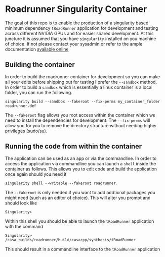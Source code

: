 # Roadrunner Singularity Container

The goal of this repo is to enable the production of a singularity based minimum dependency `tRoadRunner` application for development and testing across different NVIDIA GPUs and for easier shared development. At this juncture it is assumed that you have `singularity` installed on you machine of choice. If not please contact your sysadmin or refer to the ample documentation [available online](https://docs.sylabs.io/guides/3.11/user-guide/index.html)

## Building the container
In order to build the roadrunner container for development so you can make all your edits before shipping out for testing I prefer the `--sandbox` method. In order to build a `sandbox` which is essentially a linux container is a local folder, you can run the following.

```
singularity build --sandbox --fakeroot --fix-perms my_container_folder roadrunner.def
```
The `--fakeroot` flag allows you root access within the container which we need to install the dependencies for development. The `--fix-perms` will allow you for you to remove the directory structure without needing higher privileges (sudo/su). 

## Running the code from within the container
The application can be used as an app or via the commandline. In order to access the application via commandline you can launch a `shell` inside the container as follows. This allows you to edit code and build the application once again should you need it
```
singularity shell --writable --fakeroot roadrunner.
```

The `--fakeroot` is only needed if you want to add addtional packages you might need (such as an editor of choice). This will alter you prompt and should look like 
```
Singularity>
```

Within this shell you should be able to launch the `tRoadRunner` application with the command
```
Singularity> /casa_builds/roadrunner/build/casacpp/synthesis/tRoadRunner
```
This should result in a commandline interface to the `tRoadRunner` application
